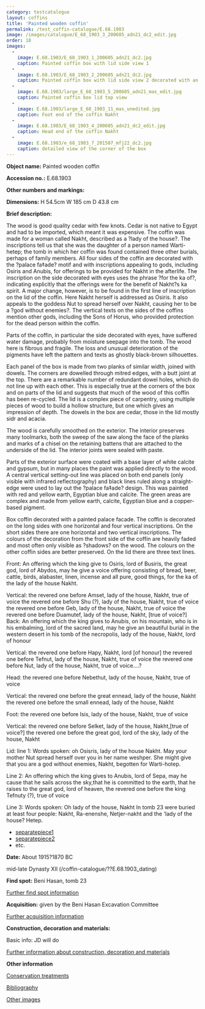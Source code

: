 ```yaml
---
category: testcatalogue
layout: coffins
title: 'Painted wooden coffin'
permalink: /test_coffin-catalogue/E.68.1903
image: /images/catalogue/E_68_1903_3_200605_adn21_dc2_edit.jpg
order: 18
images:
  -
    image: E.68.1903/E_68_1903_1_200605_adn21_dc2.jpg
    caption: Painted coffin box with lid side view 1
  -
    image: E.68.1903/E_68_1903_2_200605_adn21_dc2.jpg
    caption: Painted coffin box with lid side view 2 decorated with an eye panel would have faced east. The wood and paint were damaged by water ingress into the tomb
  - 
    image: E.68.1903/large_E_68_1903_5_200605_adn21_mas_edit.jpg
    caption: Painted coffin box lid top view
  -
    image: E.68.1903/large_E_68_1903_11_mas_unedited.jpg
    caption: Foot end of the coffin Nakht
  -
    image: E.68.1903/E_68_1903_4_200605_adn21_dc2_edit.jpg
    caption: Head end of the coffin Nakht
  -
    image: E.68.1903/e_68_1903_7_201507_mfj22_dc2.jpg
    caption: detailed view of the corner of the box
---
```


**Object name:** 
Painted wooden coffin

**Accession no.:** 
E.68.1903

**Other numbers and markings:**
<other numbers etc.>

**Dimensions:** 
H 54.5cm
W 185 cm
D 43.8 cm

**Brief description:** 

The wood is good quality cedar with few knots. Cedar is not native to Egypt and had to be imported, which meant it was expensive. The coffin was made for a woman called Nakht, described as a ?lady of the house?. The inscriptions tell us that she was the daughter of a person named Warti-hetep; the tomb in which her coffin was found contained three other burials, perhaps of family members. All four sides of the coffin are decorated with the ?palace fa‡ade? motif and with inscriptions appealing to gods, including Osiris and Anubis, for offerings to be provided for Nakht in the afterlife. The inscription on the side decorated with eyes uses the phrase ?for the ka of?, indicating explicitly that the offerings were for the benefit of Nakht?s ka spirit. A major change, however, is to be found in the first line of inscription on the lid of the coffin. Here Nakht herself is addressed as Osiris. It also appeals to the goddess Nut to spread herself over Nakht, causing her to be a ?god without enemies?. The vertical texts on the sides of the coffins mention other gods, including the Sons of Horus, who provided protection for the dead person within the coffin.

Parts of the coffin, in particular the side decorated with eyes, have suffered water damage, probably from moisture seepage into the tomb. The wood here is fibrous and fragile. The loss and unusual deterioration of the pigments have left the pattern and texts as ghostly black-brown silhouettes.

Each panel of the box is made from two planks of similar width, joined with dowels. The corners are dowelled through mitred edges, with a butt joint at the top.  There are a remarkable number of redundant dowel holes, which do not line up with each other. This is especially true at the corners of the box and on parts of the lid and suggests that much of the wood of this coffin has been re-cycled. The lid is a complex piece of carpentry, using multiple pieces of wood to build a hollow structure, but one which gives an impression of depth. The dowels in the box are cedar, those in the lid mostly sidr and acacia.

The wood is carefully smoothed on the exterior. The interior preserves many toolmarks, both the sweep of the saw along the face of the planks and marks of a chisel on the retaining battens that are attached to the underside of the lid. The interior joints were sealed with paste. 

Parts of the exterior surface were coated with a base layer of white calcite and gypsum, but in many places the paint was applied directly to the wood. A central vertical setting-out line was placed on both end panels (only visible with infrared reflectography) and black lines ruled along a straight-edge were used to lay out the ?palace fa‡ade? design. This was painted with red and yellow earth, Egyptian blue and calcite. The green areas are complex and made from yellow earth, calcite, Egyptian blue and a copper-based pigment. 


Box coffin decorated with a painted palace facade. The coffin is decorated on the long sides with one
horizontal and four vertical inscriptions. On the short sides there are one horizontal and two vertical inscriptions. The colours of the decoration from the front side of the coffin are heavily faded and most often only visible as ?shadows? on the wood. The colours on the other coffin sides are better preserved. On the lid there are three text lines. 


Front:
An offering which the king give to Osiris, lord of Busiris, the great god, lord of Abydos, may he give a voice offering consisting of bread, beer, cattle, birds, alabaster, linen, incense and all pure, good things, for the ka of the lady of the house Nakht.


Vertical:
the revered one before Amset, lady of the house, Nakht, true of voice
the revered one before Shu (?), lady of the house, Nakht, true of voice
the revered one before Geb, lady of the house, Nakht, true of voice
the revered one before Duamutef, lady of the house, Nakht, [true of voice?]
Back:
An offering which the king gives to Anubis, on his mountain, who is in his embalming, lord of the sacred
land, may he give an beautiful burial in the western desert in his tomb of the necropolis, lady of the house,
Nakht, lord of honour


Vertical:
the revered one before Hapy, Nakht, lord [of honour]
the revered one before Tefnut, lady of the house, Nakht, true of voice
the revered one before Nut, lady of the house, Nakht, true of voice....?


Head:
the revered one before Nebethut, lady of the house, Nakht, true of voice


Vertical:
the revered one before the great ennead, lady of the house, Nakht
the revered one before the small ennead, lady of the house, Nakht


Foot:
the revered one before Isis, lady of the house, Nakht, true of voice


Vertical:
the revered one before Selket, lady of the house, Nakht,[true of voice?]
the revered one before the great god, lord of the sky, lady of the house, Nakht


Lid:
line 1: Words spoken: oh Osisris, lady of the house Nakht. May your mother Nut spread herself over you in her name weshper. She might give that you are a god without enemies, Nakht, begotten for Warti-hotep.


Line 2: An offering which the king gives to Anubis, lord of Sepa, may he cause that he sails across the sky,that he is committed to the earth, that he raises to the great god, lord of heaven, the revered one before the king Tefnuty (?), true of voice


Line 3: Words spoken: Oh lady of the house, Nakht
In tomb 23 were buried at least four people: Nakht, Ra-enenshe, Netjer-nakht and the 'lady of the house? Hetep.




* [separatepiece1](filereference1)
* [separatepiece2](filereference2)
* etc.

**Date:**
About 1915?1870 BC

mid-late Dynasty XII (/coffin-catalogue/??E.68.1903_dating)

**Find spot:**
Beni Hasan, tomb 23

[Further find spot information](/coffin-catalogue/E.68.1903_findspot)

**Acquisition:**
given by the Beni Hasan Excavation Committee

[Further acquisition information](/coffin-catalogue/E.68.1903_acquisition)

**Construction, decoration and materials:**

Basic info: JD will do

[Further information about construction, decoration and materials](/coffin-catalogue/<linkname>_materials)


**Other information**

[Conservation treatments](/coffin-catalogue/<linkname>_conservation)

[Bibliography](/coffin-catalogue/<linkname>_bibliography)

[Other images](/coffin-catalogue/<linkname>_imagesheet)

